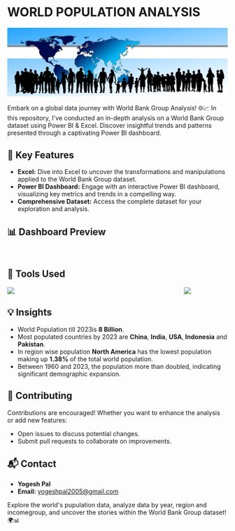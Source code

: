 
# WORLD POPULATION ANALYSIS

<div align="center">
  <img src="https://github.com/yogiraaj/WorldPopulationDashBoard/blob/main/human-1375492_1920-997.png" alt="human-1375492-1920-997">
</div>

Embark on a global data journey with World Bank Group Analysis! 🌐📈 In this repository, I've conducted an in-depth analysis on a World Bank Group dataset using Power BI & Excel. Discover insightful trends and patterns presented through a captivating Power BI dashboard.

## 🚀 Key Features

- **Excel:** Dive into Excel to uncover the transformations and manipulations applied to the World Bank Group dataset.
- **Power BI Dashboard:** Engage with an interactive Power BI dashboard, visualizing key metrics and trends in a compelling way.
- **Comprehensive Dataset:** Access the complete dataset for your exploration and analysis.

## 📊 Dashboard Preview

<div align="center">
  <img src="">
  <img src="">
</div>

## 🧰 Tools Used
<div style="display: flex; justify-content: space-between;">
  <img src="https://github.com/Syed-Abid/Product-Performance-Insights/blob/main/power%20bi.png" style="margin-right: 10px;" width="100" />
  <img src="https://github.com/Syed-Abid/Product-Performance-Insights/blob/main/excel.png" width="100" />
</div>

## 💡 Insights
- World Population till 2023is **8 Billion**.
- Most populated countries by 2023 are **China**, **India**, **USA**, **Indonesia** and **Pakistan**.
- In region wise population **North America** has the lowest population making up **1.38%** of the total world population.
- Between 1960 and 2023, the population more than doubled, indicating significant demographic expansion.

## 🤝 Contributing

Contributions are encouraged! Whether you want to enhance the analysis or add new features:

- Open issues to discuss potential changes.
- Submit pull requests to collaborate on improvements.

## 📬 Contact
- **Yogesh Pal**
- **Email:** [yogeshpal2005@gmail.com](mailto:yogeshpal2005@gmail.com)

Explore the world's pupulation data, analyze data by year, region and incomegroup, and uncover the stories within the World Bank Group dataset! 🌍📊
